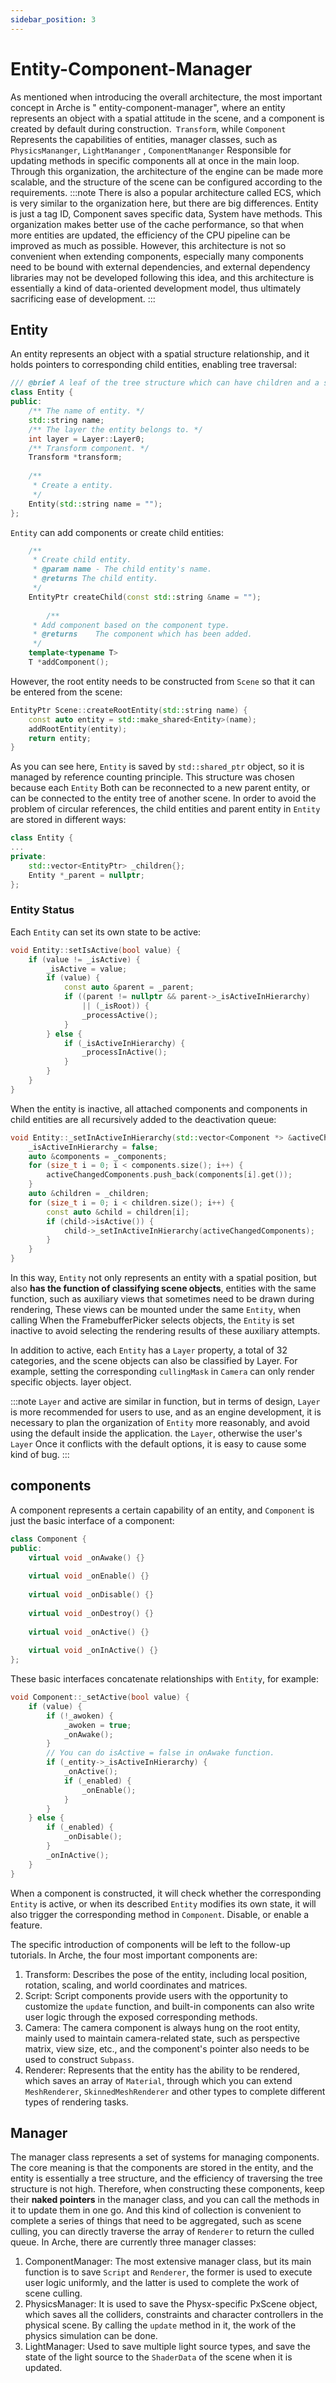 ```yaml
---
sidebar_position: 3
---
```


# Entity-Component-Manager

As mentioned when introducing the overall architecture, the most important concept in Arche is "
entity-component-manager", where an entity represents an object with a spatial attitude in the scene, and a component is
created by default during construction.` Transform`, while `Component`
Represents the capabilities of entities, manager classes, such as `PhysicsMananger`, `LightMananger`
, `ComponentMananger`
Responsible for updating methods in specific components all at once in the main loop. Through this organization, the
architecture of the engine can be made more scalable, and the structure of the scene can be configured according to the
requirements.
:::note 
There is also a popular architecture called ECS, which is very similar to the organization here, but there are
big differences. Entity is just a tag ID, Component saves specific data, System have methods. This organization makes
better use of the cache performance, so that when more entities are updated, the efficiency of the CPU pipeline can be
improved as much as possible. However, this architecture is not so convenient when extending components, especially many
components need to be bound with external dependencies, and external dependency libraries may not be developed following
this idea, and this architecture is essentially a kind of data-oriented development model, thus ultimately sacrificing
ease of development.
:::

## Entity

An entity represents an object with a spatial structure relationship, and it holds pointers to corresponding child
entities, enabling tree traversal:

```cpp
/// @brief A leaf of the tree structure which can have children and a single parent.
class Entity {
public:
    /** The name of entity. */
    std::string name;
    /** The layer the entity belongs to. */
    int layer = Layer::Layer0;
    /** Transform component. */
    Transform *transform;
    
    /**
     * Create a entity.
     */
    Entity(std::string name = "");
};
```

`Entity` can add components or create child entities:

```cpp
    /**
     * Create child entity.
     * @param name - The child entity's name.
     * @returns The child entity.
     */
    EntityPtr createChild(const std::string &name = "");
    
        /**
     * Add component based on the component type.
     * @returns    The component which has been added.
     */
    template<typename T>
    T *addComponent();
```

However, the root entity needs to be constructed from `Scene` so that it can be entered from the scene:

```cpp
EntityPtr Scene::createRootEntity(std::string name) {
    const auto entity = std::make_shared<Entity>(name);
    addRootEntity(entity);
    return entity;
}
```

As you can see here, `Entity` is saved by `std::shared_ptr` object, so it is managed by reference counting principle.
This structure was chosen because each `Entity`
Both can be reconnected to a new parent entity, or can be connected to the entity tree of another scene. In order to
avoid the problem of circular references, the child entities and parent entity in `Entity` are stored in different ways:

```cpp
class Entity {
...
private:
    std::vector<EntityPtr> _children{};    
    Entity *_parent = nullptr;
};
```

### Entity Status

Each `Entity` can set its own state to be active:

```cpp
void Entity::setIsActive(bool value) {
    if (value != _isActive) {
        _isActive = value;
        if (value) {
            const auto &parent = _parent;
            if ((parent != nullptr && parent->_isActiveInHierarchy)
                || (_isRoot)) {
                _processActive();
            }
        } else {
            if (_isActiveInHierarchy) {
                _processInActive();
            }
        }
    }
}
```

When the entity is inactive, all attached components and components in child entities are all recursively added to the
deactivation queue:

```cpp
void Entity::_setInActiveInHierarchy(std::vector<Component *> &activeChangedComponents) {
    _isActiveInHierarchy = false;
    auto &components = _components;
    for (size_t i = 0; i < components.size(); i++) {
        activeChangedComponents.push_back(components[i].get());
    }
    auto &children = _children;
    for (size_t i = 0; i < children.size(); i++) {
        const auto &child = children[i];
        if (child->isActive()) {
            child->_setInActiveInHierarchy(activeChangedComponents);
        }
    }
}
```

In this way, `Entity` not only represents an entity with a spatial position, but also **has the function of classifying
scene objects**, entities with the same function, such as auxiliary views that sometimes need to be drawn during
rendering, These views can be mounted under the same `Entity`, when calling When the FramebufferPicker selects objects,
the `Entity` is set inactive to avoid selecting the rendering results of these auxiliary attempts.

In addition to active, each `Entity` has a `Layer` property, a total of 32 categories, and the scene objects can also be
classified by Layer. For example, setting the corresponding `cullingMask` in `Camera` can only render specific objects.
layer object.

:::note
`Layer` and active are similar in function, but in terms of design, `Layer` is more recommended for users to use, and as
an engine development, it is necessary to plan the organization of `Entity` more reasonably, and avoid using the default
inside the application. the `Layer`, otherwise the user's `Layer`
Once it conflicts with the default options, it is easy to cause some kind of bug.
:::

## components

A component represents a certain capability of an entity, and `Component` is just the basic interface of a component:

```cpp
class Component {
public:
    virtual void _onAwake() {}
    
    virtual void _onEnable() {}
    
    virtual void _onDisable() {}
    
    virtual void _onDestroy() {}
    
    virtual void _onActive() {}
    
    virtual void _onInActive() {}
};
```

These basic interfaces concatenate relationships with `Entity`, for example:

```cpp
void Component::_setActive(bool value) {
    if (value) {
        if (!_awoken) {
            _awoken = true;
            _onAwake();
        }
        // You can do isActive = false in onAwake function.
        if (_entity->_isActiveInHierarchy) {
            _onActive();
            if (_enabled) {
                _onEnable();
            }
        }
    } else {
        if (_enabled) {
            _onDisable();
        }
        _onInActive();
    }
}
```

When a component is constructed, it will check whether the corresponding `Entity` is active, or when its
described `Entity` modifies its own state, it will also trigger the corresponding method in `Component`. Disable, or
enable a feature.

The specific introduction of components will be left to the follow-up tutorials. In Arche, the four most important
components are:

1. Transform: Describes the pose of the entity, including local position, rotation, scaling, and world coordinates and
   matrices.
2. Script: Script components provide users with the opportunity to customize the `update` function, and built-in
   components can also write user logic through the exposed corresponding methods.
3. Camera: The camera component is always hung on the root entity, mainly used to maintain camera-related state, such as
   perspective matrix, view size, etc., and the component's pointer also needs to be used to construct `Subpass`.
4. Renderer: Represents that the entity has the ability to be rendered, which saves an array of `Material`, through
   which you can extend `MeshRenderer`, `SkinnedMeshRenderer` and other types to complete different types of rendering
   tasks.

## Manager

The manager class represents a set of systems for managing components. The core meaning is that the components are
stored in the entity, and the entity is essentially a tree structure, and the efficiency of traversing the tree
structure is not high. Therefore, when constructing these components, keep their **naked pointers** in the manager
class, and you can call the methods in it to update them in one go. And this kind of collection is convenient to
complete a series of things that need to be aggregated, such as scene culling, you can directly traverse the array
of `Renderer` to return the culled queue. In Arche, there are currently three manager classes:

1. ComponentManager: The most extensive manager class, but its main function is to save `Script` and `Renderer`, the
   former is used to execute user logic uniformly, and the latter is used to complete the work of scene culling.
2. PhysicsManager: It is used to save the Physx-specific PxScene object, which saves all the colliders, constraints and
   character controllers in the physical scene. By calling the `update` method in it, the work of the physics simulation
   can be done.
3. LightManager: Used to save multiple light source types, and save the state of the light source to the `ShaderData` of
   the scene when it is updated.
